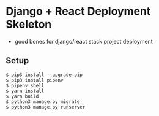 # Django + React Deployment Skeleton

- good bones for django/react stack project deployment


## Setup

```shell
$ pip3 install --upgrade pip
$ pip3 install pipenv
$ pipenv shell
$ yarn install
$ yarn build
$ python3 manage.py migrate
$ python3 manage.py runserver
```
